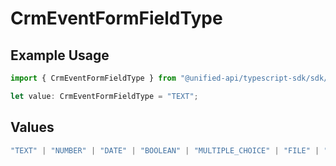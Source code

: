 # CrmEventFormFieldType

## Example Usage

```typescript
import { CrmEventFormFieldType } from "@unified-api/typescript-sdk/sdk/models/shared";

let value: CrmEventFormFieldType = "TEXT";
```

## Values

```typescript
"TEXT" | "NUMBER" | "DATE" | "BOOLEAN" | "MULTIPLE_CHOICE" | "FILE" | "TEXTAREA" | "SINGLE_SELECT" | "MULTIPLE_SELECT" | "EMAIL" | "PHONE" | "YES_NO" | "CURRENCY" | "URL"
```